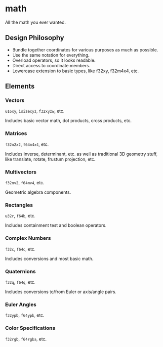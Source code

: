 # math

All the math you ever wanted.

## Design Philosophy

- Bundle together coordinates for various purposes as much as possible.
- Use the same notation for everything.
- Overload operators, so it looks readable.
- Direct access to coordinate members.
- Lowercase extension to basic types, like f32xy, f32m4x4, etc.

## Elements

### Vectors

`u16xy`, `isizexyz`, `f32xyzw`, etc.

Includes basic vector math, dot products, cross products, etc.

### Matrices

`f32m2x2`, `f64m4x4`, etc.

Includes inverse, determinant, etc. as well as traditional 3D geometry stuff, like translate, rotate, frustum projection, etc.

### Multivectors

`f32mv2`, `f64mv4`, etc.

Geometric algebra components.

### Rectangles

`u32r`, `f64b`, etc.

Includes containment test and boolean operators.

### Complex Numbers

`f32c`, `f64c`, etc.

Includes conversions and most basic math.

### Quaternions

`f32q`, `f64q`, etc.

Includes conversions to/from Euler or axis/angle pairs.

### Euler Angles

`f32ypb`, `f64ypb`, etc.

### Color Specifications

`f32rgb`, `f64rgba`, etc.

